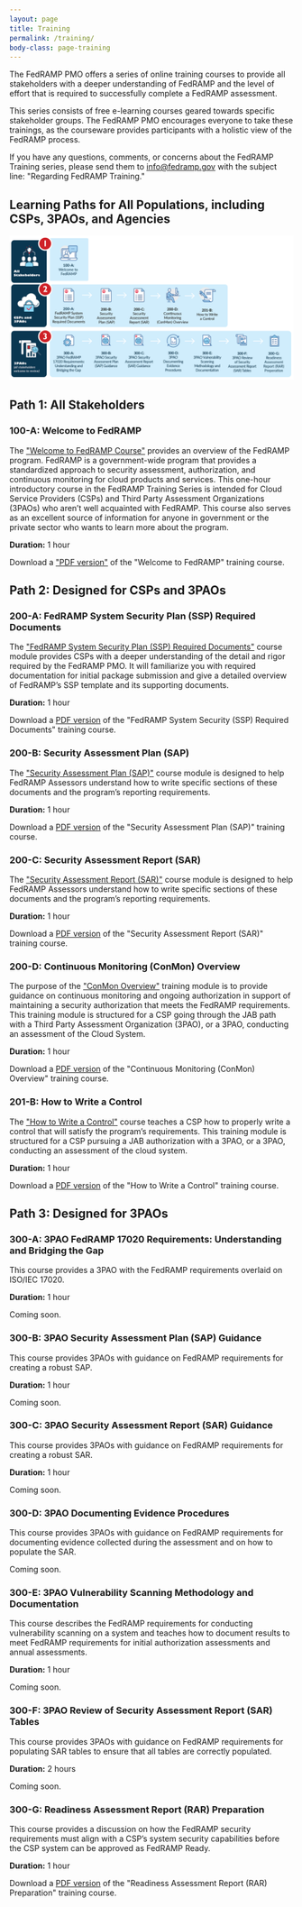 ```yaml
---
layout: page
title: Training
permalink: /training/
body-class: page-training
---
```



The FedRAMP PMO offers a series of online training courses to provide all stakeholders with a deeper understanding of FedRAMP and the level of effort that is required to successfully complete a FedRAMP assessment.

This series consists of free e-learning courses geared towards specific stakeholder groups. The FedRAMP PMO encourages everyone to take these trainings, as the courseware provides participants with a holistic view of the FedRAMP process.

If you have any questions, comments, or concerns about the FedRAMP Training series, please send them to <a href="info@fedramp.gov">info@fedramp.gov</a> with the subject line: "Regarding FedRAMP Training."
## Learning Paths for All Populations, including CSPs, 3PAOs, and Agencies

![image alt text](../assets/img/learning-path.png)
<div id="path-one">
<h2>Path 1: All Stakeholders</h2>
		<h3 class="accordion">100-A: Welcome to FedRAMP</h3>
		<div class="panel">
		<p>The <a href="https://www.youtube.com/watch?v=zvq5L1xXhYY&feature=youtu.be">"Welcome to FedRAMP Course"</a> provides an overview of the FedRAMP program. FedRAMP is a government-wide program that provides a standardized approach to security assessment, authorization, and continuous monitoring for cloud products and services. This one-hour introductory course in the FedRAMP Training Series is intended for Cloud Service Providers (CSPs) and Third Party Assessment Organizations (3PAOs) who aren’t well acquainted with FedRAMP. This course also serves as an excellent source of information for anyone in government or the private sector who wants to learn more about the program.</p>

<p><strong>Duration:</strong> 1 hour</p>
		
<p>Download a <a href="{{site.baseurl}}/assets/resources/training/100-A-FedRAMP-Training-Welcome-to-FedRAMP.pdf">"PDF version"</a> of the "Welcome to FedRAMP" training course.</p>
</div>
</div>
<div id="path-two">
<h2>Path 2: Designed for CSPs and 3PAOs</h2>
		<h3 class="accordion">200-A: FedRAMP System Security Plan (SSP) Required Documents</h3>
			<div class="panel">
			<p>The <a href="https://www.youtube.com/watch?v=Ot90vW9jQuk&feature=youtu.be">"FedRAMP System Security Plan (SSP) Required Documents"</a> course module provides CSPs with a deeper understanding of the detail and rigor required by the FedRAMP PMO. It will familiarize you with required documentation for initial package submission and give a detailed overview of FedRAMP’s SSP template and its supporting documents.</p>

<p><strong>Duration:</strong> 1 hour</p>

<p>Download a <a href="{{site.baseurl}}/assets/resources/training/200-A-FedRAMP-Training-FedRAMP-System-Security-Plan-SSP-Required-Documents.pdf">PDF version</a> of the "FedRAMP System Security (SSP) Required Documents" training course.</p>
</div>

<h3 class="accordion">200-B: Security Assessment Plan (SAP)</h3>
<div class="panel">
<p>The <a href="https://www.youtube.com/watch?v=k4IfvfqrZic">"Security Assessment Plan (SAP)"</a> course module is designed to help FedRAMP Assessors understand how to write specific sections of these documents and the program’s reporting requirements.</p>

<p><strong>Duration:</strong> 1 hour</p>

<p>Download a <a href="{{site.baseurl}}/assets/resources/training/200-B-FedRAMP-Training-Security-Assessment-Plan-SAP.pdf">PDF version</a> of the "Security Assessment Plan (SAP)" training course.</p>
</div>

<h3 class="accordion">200-C: Security Assessment Report (SAR)</h3>
<div class="panel">
<p>The <a href="https://www.youtube.com/watch?v=d6RU12WIj4E&feature=youtu.be">"Security Assessment Report (SAR)"</a> course module is designed to help FedRAMP Assessors understand how to write specific sections of these documents and the program’s reporting requirements.</p>

<p><strong>Duration:</strong> 1 hour</p>

<p>Download a <a href="{{site.baseurl}}/assets/resources/training/200-C-FedRAMP-Training-Security-Assessment-Report-SAR.pdf">PDF version</a> of the "Security Assessment Report (SAR)" training course.</p>
</div>

<h3 class="accordion">200-D: Continuous Monitoring (ConMon) Overview</h3>
<div class="panel">
<p>The purpose of the <a href="https://www.youtube.com/watch?v=gQWctMjfH2M&feature=youtu.be">"ConMon Overview"</a> training module is to provide guidance on continuous monitoring and ongoing authorization in support of maintaining a security authorization that meets the FedRAMP requirements. This training module is structured for a CSP going through the JAB path with a Third Party Assessment Organization (3PAO), or a 3PAO, conducting an assessment of the Cloud System.</p>

<p><strong>Duration:</strong> 1 hour</p>

<p>Download a <a href="{{site.baseurl}}/assets/resources/training/200-D-FedRAMP-Training-Continuous-Monitoring-ConMon-Overview.pdf">PDF version</a> of the "Continuous Monitoring (ConMon) Overview" training course.</p>
</div>

<h3 class="accordion">201-B: How to Write a Control</h3>
<div class="panel">
<p>The <a href="https://www.youtube.com/watch?v=-geuTUFA8-g&feature=youtu.be">"How to Write a Control"</a> course teaches a CSP how to properly write a control that will satisfy the program’s requirements. This training module is structured for a CSP pursuing a JAB authorization with a 3PAO, or a 3PAO, conducting an assessment of the cloud system.</p>

<p><strong>Duration:</strong> 1 hour</p>

<p>Download a <a href="{{site.baseurl}}/assets/resources/training/201-B-FedRAMP-Training-How-to-Write-a-Control.pdf">PDF version</a> of the "How to Write a Control" training course.</p>
</div>

</div>
<div id="path-three">
<h2>Path 3: Designed for 3PAOs</h2>

<h3 class="accordion">300-A: 3PAO FedRAMP 17020 Requirements: Understanding and Bridging the Gap</h3>
<div class="panel">

<p>This course provides a 3PAO with the FedRAMP requirements overlaid on ISO/IEC 17020.</p>

<p><strong>Duration:</strong> 1 hour</p>

<p>Coming soon.</p>
</div>

<h3 class="accordion">300-B: 3PAO Security Assessment Plan (SAP) Guidance</h3>
<div class="panel">
<p>This course provides 3PAOs with guidance on FedRAMP requirements for creating a robust SAP.</p>

<p><strong>Duration:</strong> 1 hour</p>

<p>Coming soon.</p>
</div>

<h3 class="accordion">300-C: 3PAO Security Assessment Report (SAR) Guidance</h3>
<div class="panel">
<p>This course provides 3PAOs with guidance on FedRAMP requirements for creating a robust SAR.</p>

<p><strong>Duration:</strong> 1 hour</p>

<p>Coming soon.</p>
</div>

<h3 class="accordion">300-D: 3PAO Documenting Evidence Procedures</h3>
<div class="panel">
<p>This course provides 3PAOs with guidance on FedRAMP requirements for documenting evidence collected during the assessment and on how to populate the SAR.</p>

<p>Coming soon.</p>
</div>

<h3 class="accordion">300-E: 3PAO Vulnerability Scanning Methodology and Documentation</h3>
<div class="panel">
<p>This course describes the FedRAMP requirements for conducting vulnerability scanning on a system and teaches how to document results to meet FedRAMP requirements for initial authorization assessments and annual assessments.</p>

<p><strong>Duration:</strong> 1 hour</p>

<p>Coming soon.</p>
</div>

<h3 class="accordion">300-F: 3PAO Review of Security Assessment Report (SAR) Tables</h3>
<div class="panel">
<p>This course provides 3PAOs with guidance on FedRAMP requirements for populating SAR tables to ensure that all tables are correctly populated.</p>

<p><strong>Duration:</strong> 2 hours</p>

<p>Coming soon.</p>
</div>

<h3 class="accordion">300-G: Readiness Assessment Report (RAR) Preparation</h3>
<div class="panel">
<p>This course provides a discussion on how the FedRAMP security requirements must align with a CSP’s system security capabilities before the CSP system can be approved as FedRAMP Ready.</p>

<p><strong>Duration:</strong> 1 hour</p>

<p>Download a <a href="{{site.baseurl}}/assets/resources/training/300-G_3PAO-Readiness-Assessment-Report-RAR-Preparation.pdf">PDF version</a> of the "Readiness Assessment Report (RAR) Preparation" training course.</p>
</div>

</div>
